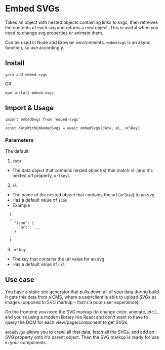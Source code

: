 # Embed SVGs

Takes an object with nested objects containing links to svgs, then retreives the contents of each svg and returns a new object. This is useful when you need to change svg properties or animate them.

Can be used in Node and Browser environments. `embedSvgs` is an async function, so use accordingly.

## Install

```
yarn add embed-svgs
```

OR

```
npm install embed-svgs
```

## Import & Usage

```
import embedSvgs from 'embed-svgs'
...
const dataWithEmbededSvgs = await embedSvgs(data, el, urlKey)
```

### Parameters

The default

1.  `data`:

* The data object that contains nested object(s) that match `el` (and it's nexted url property, `urlKey`).

2.  `el`

* The name of the nested object that contains the url (`urlKey`) to an svg
* Has a default value of `icon`
* Example

```
  {
  ...
    "icon": {
      "url": ...
    }
  ...
  }
```

3.  `urlKey`

* The key that contains the url value for an svg
* Has a default value of `url`

## Use case

You have a static site generator that pulls down all of your data during build. It gets this data from a CMS, where a user/client is able to upload SVGs as images (upposed to SVG markup – that's a poor user experience).

On the frontend you need the SVG markup (to change color, animate, etc.), and you're using a modern library like React and don't want to have to query the DOM for each view/page/component to get SVGs.

`embedSvgs` allows you to crawl all that data, fetch all the SVGs, and add an SVG property onto it's parent object. Then the SVG markup is ready for use in your components.
